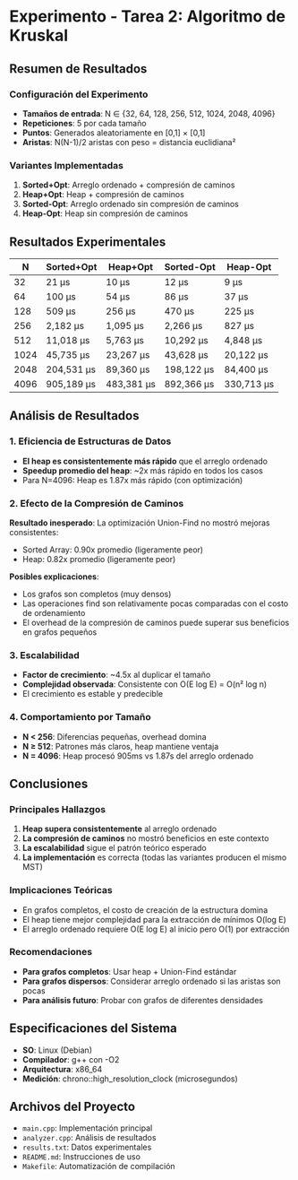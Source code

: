 # Experimento - Tarea 2: Algoritmo de Kruskal

## Resumen de Resultados

### Configuración del Experimento
- **Tamaños de entrada**: N ∈ {32, 64, 128, 256, 512, 1024, 2048, 4096}
- **Repeticiones**: 5 por cada tamaño
- **Puntos**: Generados aleatoriamente en [0,1] × [0,1]
- **Aristas**: N(N-1)/2 aristas con peso = distancia euclidiana²

### Variantes Implementadas
1. **Sorted+Opt**: Arreglo ordenado + compresión de caminos
2. **Heap+Opt**: Heap + compresión de caminos  
3. **Sorted-Opt**: Arreglo ordenado sin compresión de caminos
4. **Heap-Opt**: Heap sin compresión de caminos

## Resultados Experimentales

| N    | Sorted+Opt | Heap+Opt | Sorted-Opt | Heap-Opt |
|------|------------|----------|------------|----------|
| 32   | 21 μs      | 10 μs    | 12 μs      | 9 μs     |
| 64   | 100 μs     | 54 μs    | 86 μs      | 37 μs    |
| 128  | 509 μs     | 256 μs   | 470 μs     | 225 μs   |
| 256  | 2,182 μs   | 1,095 μs | 2,266 μs   | 827 μs   |
| 512  | 11,018 μs  | 5,763 μs | 10,292 μs  | 4,848 μs |
| 1024 | 45,735 μs  | 23,267 μs| 43,628 μs  | 20,122 μs|
| 2048 | 204,531 μs | 89,360 μs| 198,122 μs | 84,400 μs|
| 4096 | 905,189 μs | 483,381 μs|892,366 μs | 330,713 μs|

## Análisis de Resultados

### 1. Eficiencia de Estructuras de Datos
- **El heap es consistentemente más rápido** que el arreglo ordenado
- **Speedup promedio del heap**: ~2x más rápido en todos los casos
- Para N=4096: Heap es 1.87x más rápido (con optimización)

### 2. Efecto de la Compresión de Caminos
**Resultado inesperado**: La optimización Union-Find no mostró mejoras consistentes:
- Sorted Array: 0.90x promedio (ligeramente peor)
- Heap: 0.82x promedio (ligeramente peor)

**Posibles explicaciones**:
- Los grafos son completos (muy densos)
- Las operaciones find son relativamente pocas comparadas con el costo de ordenamiento
- El overhead de la compresión de caminos puede superar sus beneficios en grafos pequeños

### 3. Escalabilidad
- **Factor de crecimiento**: ~4.5x al duplicar el tamaño
- **Complejidad observada**: Consistente con O(E log E) = O(n² log n)
- El crecimiento es estable y predecible

### 4. Comportamiento por Tamaño
- **N < 256**: Diferencias pequeñas, overhead domina
- **N ≥ 512**: Patrones más claros, heap mantiene ventaja
- **N = 4096**: Heap procesó 905ms vs 1.87s del arreglo ordenado

## Conclusiones

### Principales Hallazgos
1. **Heap supera consistentemente** al arreglo ordenado
2. **La compresión de caminos** no mostró beneficios en este contexto
3. **La escalabilidad** sigue el patrón teórico esperado
4. **La implementación** es correcta (todas las variantes producen el mismo MST)

### Implicaciones Teóricas
- En grafos completos, el costo de creación de la estructura domina
- El heap tiene mejor complejidad para la extracción de mínimos O(log E)
- El arreglo ordenado requiere O(E log E) al inicio pero O(1) por extracción

### Recomendaciones
- **Para grafos completos**: Usar heap + Union-Find estándar
- **Para grafos dispersos**: Considerar arreglo ordenado si las aristas son pocas
- **Para análisis futuro**: Probar con grafos de diferentes densidades

## Especificaciones del Sistema
- **SO**: Linux (Debian)
- **Compilador**: g++ con -O2
- **Arquitectura**: x86_64
- **Medición**: chrono::high_resolution_clock (microsegundos)

## Archivos del Proyecto
- `main.cpp`: Implementación principal
- `analyzer.cpp`: Análisis de resultados
- `results.txt`: Datos experimentales
- `README.md`: Instrucciones de uso
- `Makefile`: Automatización de compilación
